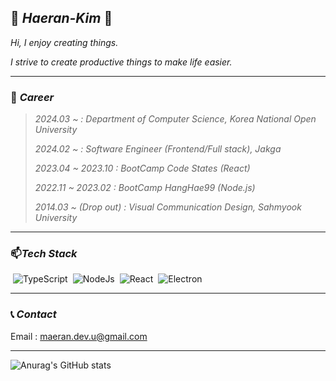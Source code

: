 <!--
**kimmand0o0/kimmand0o0** is a ✨ _special_ ✨ repository because its `README.md` (this file) appears on your GitHub profile.

Here are some ideas to get you started:

- 🔭 I’m currently working on ...
- 🌱 I’m currently learning ...
- 👯 I’m looking to collaborate on ...
- 🤔 I’m looking for help with ...
- 💬 Ask me about ...
- 📫 How to reach me: ...
- 😄 Pronouns: ...
- ⚡ Fun fact: ...
-->


## 🌱 **_Haeran-Kim_** 🌱

_Hi, I enjoy creating things._

_I strive to create productive things to make life easier._

<hr/>

### 💼 _Career_

> _2024.03 ~  : Department of Computer Science, Korea National Open University_
> 
> _2024.02 ~  : Software Engineer (Frontend/Full stack), Jakga_
> 
> _2023.04 ~ 2023.10 : BootCamp Code States (React)_
> 
> _2022.11 ~ 2023.02 : BootCamp HangHae99 (Node.js)_
> 
> _2014.03 ~ (Drop out) : Visual Communication Design, Sahmyook University_


<hr/>

### 📫_Tech Stack_  

<div style='display:flex; .img.mar'>
  <img style='margin:0px 4px' src="https://img.shields.io/badge/TypeScript-3178C6?style=flat&logo=TypeScript&logoColor=white" alt='TypeScript'/>
  <img style='margin:0px 4px' src="https://img.shields.io/badge/NodeJs-339933?style=flat&logo=nodedotjs&logoColor=white" alt='NodeJs'/>
  <img style='margin:0px 4px' src="https://img.shields.io/badge/React-61DAFB?style=flat&logo=react&logoColor=white" alt='React'/>
  <img style='margin:0px 4px' src="https://img.shields.io/badge/Electron-47848F?style=flat&logo=electron&logoColor=white" alt='Electron'/>
</div>

<hr/>

### 📞 _Contact_
Email : maeran.dev.u@gmail.com

<hr/>

![Anurag's GitHub stats](https://github-readme-stats.vercel.app/api?username=kimmand0o0&&show_icons=true&theme=great-gatsby) 

